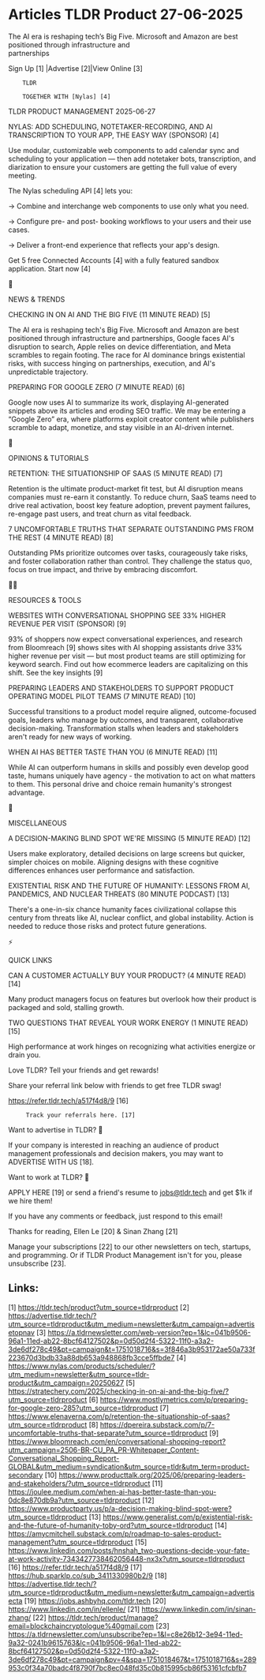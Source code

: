 # Articles TLDR Product 27-06-2025

The AI era is reshaping tech’s Big Five. Microsoft and Amazon are
best positioned through infrastructure and
partnerships ‌ ‌ ‌ ‌ ‌ ‌ ‌ ‌ ‌ ‌ ‌ ‌ ‌ ‌ ‌ ‌ ‌ ‌ ‌ ‌ ‌ ‌ ‌ ‌ ‌ ‌  ‌ ‌ ‌ ‌ ‌ ‌ ‌ ‌ ‌ ‌ ‌ ‌ ‌ ‌ ‌ ‌ ‌ ‌ ‌ ‌ ‌ ‌ ‌ ‌ ‌ ‌ 


 Sign Up [1] |Advertise [2]|View Online [3] 

		TLDR 

		TOGETHER WITH [Nylas] [4]

TLDR PRODUCT MANAGEMENT 2025-06-27

 NYLAS: ADD SCHEDULING, NOTETAKER-RECORDING, AND AI TRANSCRIPTION TO
YOUR APP, THE EASY WAY (SPONSOR) [4] 

 Use modular, customizable web components to add calendar sync and
scheduling to your application — then add notetaker bots,
transcription, and diarization to ensure your customers are getting
the full value of every meeting.

The Nylas scheduling API [4] lets you:

→ Combine and interchange web components to use only what you need.

→ Configure pre- and post- booking workflows to your users and their
use cases.

→ Deliver a front-end experience that reflects your app's design.

Get 5 free Connected Accounts [4] with a fully featured sandbox
application. Start now [4]

📱 

NEWS & TRENDS

 CHECKING IN ON AI AND THE BIG FIVE (11 MINUTE READ) [5] 

 The AI era is reshaping tech's Big Five. Microsoft and Amazon are
best positioned through infrastructure and partnerships, Google faces
AI's disruption to search, Apple relies on device differentiation, and
Meta scrambles to regain footing. The race for AI dominance brings
existential risks, with success hinging on partnerships, execution,
and AI's unpredictable trajectory. 

 PREPARING FOR GOOGLE ZERO (7 MINUTE READ) [6] 

 Google now uses AI to summarize its work, displaying AI-generated
snippets above its articles and eroding SEO traffic. We may be
entering a “Google Zero” era, where platforms exploit creator
content while publishers scramble to adapt, monetize, and stay visible
in an AI-driven internet. 

🚀 

OPINIONS & TUTORIALS

 RETENTION: THE SITUATIONSHIP OF SAAS (5 MINUTE READ) [7] 

 Retention is the ultimate product-market fit test, but AI disruption
means companies must re-earn it constantly. To reduce churn, SaaS
teams need to drive real activation, boost key feature adoption,
prevent payment failures, re-engage past users, and treat churn as
vital feedback. 

 7 UNCOMFORTABLE TRUTHS THAT SEPARATE OUTSTANDING PMS FROM THE REST (4
MINUTE READ) [8] 

 Outstanding PMs prioritize outcomes over tasks, courageously take
risks, and foster collaboration rather than control. They challenge
the status quo, focus on true impact, and thrive by embracing
discomfort. 

🧑‍💻 

RESOURCES & TOOLS

 WEBSITES WITH CONVERSATIONAL SHOPPING SEE 33% HIGHER REVENUE PER
VISIT (SPONSOR) [9] 

 93% of shoppers now expect conversational experiences, and research
from Bloomreach [9] shows sites with AI shopping assistants drive 33%
higher revenue per visit — but most product teams are still
optimizing for keyword search. Find out how ecommerce leaders are
capitalizing on this shift. See the key insights [9] 

 PREPARING LEADERS AND STAKEHOLDERS TO SUPPORT PRODUCT OPERATING MODEL
PILOT TEAMS (7 MINUTE READ) [10] 

 Successful transitions to a product model require aligned,
outcome-focused goals, leaders who manage by outcomes, and
transparent, collaborative decision-making. Transformation stalls when
leaders and stakeholders aren't ready for new ways of working. 

 WHEN AI HAS BETTER TASTE THAN YOU (6 MINUTE READ) [11] 

 While AI can outperform humans in skills and possibly even develop
good taste, humans uniquely have agency - the motivation to act on
what matters to them. This personal drive and choice remain humanity's
strongest advantage. 

🎁 

MISCELLANEOUS

 A DECISION-MAKING BLIND SPOT WE'RE MISSING (5 MINUTE READ) [12] 

 Users make exploratory, detailed decisions on large screens but
quicker, simpler choices on mobile. Aligning designs with these
cognitive differences enhances user performance and satisfaction. 

 EXISTENTIAL RISK AND THE FUTURE OF HUMANITY: LESSONS FROM AI,
PANDEMICS, AND NUCLEAR THREATS (80 MINUTE PODCAST) [13] 

 There's a one-in-six chance humanity faces civilizational collapse
this century from threats like AI, nuclear conflict, and global
instability. Action is needed to reduce those risks and protect future
generations. 

⚡ 

QUICK LINKS

 CAN A CUSTOMER ACTUALLY BUY YOUR PRODUCT? (4 MINUTE READ) [14] 

 Many product managers focus on features but overlook how their
product is packaged and sold, stalling growth. 

 TWO QUESTIONS THAT REVEAL YOUR WORK ENERGY (1 MINUTE READ) [15] 

 High performance at work hinges on recognizing what activities
energize or drain you. 

Love TLDR? Tell your friends and get rewards!

 Share your referral link below with friends to get free TLDR swag! 

 https://refer.tldr.tech/a517f4d8/9 [16] 

		 Track your referrals here. [17] 

Want to advertise in TLDR? 📰

 If your company is interested in reaching an audience of product
management professionals and decision makers, you may want to
ADVERTISE WITH US [18]. 

Want to work at TLDR? 💼

 APPLY HERE [19] or send a friend's resume to jobs@tldr.tech and get
$1k if we hire them! 

 If you have any comments or feedback, just respond to this email! 

Thanks for reading, 
Ellen Le [20] & Sinan Zhang [21] 

 Manage your subscriptions [22] to our other newsletters on tech,
startups, and programming. Or if TLDR Product Management isn't for
you, please unsubscribe [23]. 

 

Links:
------
[1] https://tldr.tech/product?utm_source=tldrproduct
[2] https://advertise.tldr.tech/?utm_source=tldrproduct&utm_medium=newsletter&utm_campaign=advertisetopnav
[3] https://a.tldrnewsletter.com/web-version?ep=1&lc=041b9506-96a1-11ed-ab22-8bcf64127502&p=0d50d2f4-5322-11f0-a3a2-3de6df278c49&pt=campaign&t=1751018716&s=3f846a3b953172ae50a733f223670d3bdb33a88db653a948868fb3cce5ffbde7
[4] https://www.nylas.com/products/scheduler/?utm_medium=newsletter&utm_source=tldr-product&utm_campaign=20250627
[5] https://stratechery.com/2025/checking-in-on-ai-and-the-big-five/?utm_source=tldrproduct
[6] https://www.mostlymetrics.com/p/preparing-for-google-zero-285?utm_source=tldrproduct
[7] https://www.elenaverna.com/p/retention-the-situationship-of-saas?utm_source=tldrproduct
[8] https://dpereira.substack.com/p/7-uncomfortable-truths-that-separate?utm_source=tldrproduct
[9] https://www.bloomreach.com/en/conversational-shopping-report?utm_campaign=2506-BR-CU_PA_PR-Whitepaper_Content-Conversational_Shopping_Report-GLOBAL&utm_medium=syndication&utm_source=tldr&utm_term=product-secondary
[10] https://www.producttalk.org/2025/06/preparing-leaders-and-stakeholders/?utm_source=tldrproduct
[11] https://joulee.medium.com/when-ai-has-better-taste-than-you-0dc8e870db9a?utm_source=tldrproduct
[12] https://www.productparty.us/p/a-decision-making-blind-spot-were?utm_source=tldrproduct
[13] https://www.generalist.com/p/existential-risk-and-the-future-of-humanity-toby-ord?utm_source=tldrproduct
[14] https://amycmitchell.substack.com/p/roadmap-to-sales-product-management?utm_source=tldrproduct
[15] https://www.linkedin.com/posts/hnshah_two-questions-decide-your-fate-at-work-activity-7343427738462056448-nx3x?utm_source=tldrproduct
[16] https://refer.tldr.tech/a517f4d8/9
[17] https://hub.sparklp.co/sub_3411330980b2/9
[18] https://advertise.tldr.tech/?utm_source=tldrproduct&utm_medium=newsletter&utm_campaign=advertisecta
[19] https://jobs.ashbyhq.com/tldr.tech
[20] https://www.linkedin.com/in/ellenle/
[21] https://www.linkedin.com/in/sinan-zhang/
[22] https://tldr.tech/product/manage?email=blockchaincryptologue%40gmail.com
[23] https://a.tldrnewsletter.com/unsubscribe?ep=1&l=c8e26b12-3e94-11ed-9a32-0241b9615763&lc=041b9506-96a1-11ed-ab22-8bcf64127502&p=0d50d2f4-5322-11f0-a3a2-3de6df278c49&pt=campaign&pv=4&spa=1751018467&t=1751018716&s=289953c0f34a70badc4f8790f7bc8ec048fd35c0b815995cb86f53161cfcbfb7